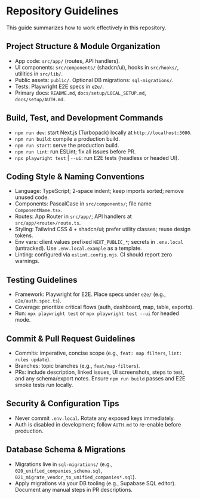 # Repository Guidelines

This guide summarizes how to work effectively in this repository.

## Project Structure & Module Organization
- App code: `src/app/` (routes, API handlers).
- UI components: `src/components/` (shadcn/ui), hooks in `src/hooks/`, utilities in `src/lib/`.
- Public assets: `public/`. Optional DB migrations: `sql-migrations/`.
- Tests: Playwright E2E specs in `e2e/`.
- Primary docs: `README.md`, `docs/setup/LOCAL_SETUP.md`, `docs/setup/AUTH.md`.

## Build, Test, and Development Commands
- `npm run dev`: start Next.js (Turbopack) locally at `http://localhost:3000`.
- `npm run build`: compile a production build.
- `npm run start`: serve the production build.
- `npm run lint`: run ESLint; fix all issues before PR.
- `npx playwright test` | `--ui`: run E2E tests (headless or headed UI).

## Coding Style & Naming Conventions
- Language: TypeScript; 2-space indent; keep imports sorted; remove unused code.
- Components: PascalCase in `src/components/`; file name `ComponentName.tsx`.
- Routes: App Router in `src/app/`; API handlers at `src/app/<route>/route.ts`.
- Styling: Tailwind CSS 4 + shadcn/ui; prefer utility classes; reuse design tokens.
- Env vars: client values prefixed `NEXT_PUBLIC_*`; secrets in `.env.local` (untracked). Use `.env.local.example` as a template.
- Linting: configured via `eslint.config.mjs`. CI should report zero warnings.

## Testing Guidelines
- Framework: Playwright for E2E. Place specs under `e2e/` (e.g., `e2e/auth.spec.ts`).
- Coverage: prioritize critical flows (auth, dashboard, map, table, exports).
- Run: `npx playwright test` or `npx playwright test --ui` for headed mode.

## Commit & Pull Request Guidelines
- Commits: imperative, concise scope (e.g., `feat: map filters`, `lint: rules update`).
- Branches: topic branches (e.g., `feat/map-filters`).
- PRs: include description, linked issues, UI screenshots, steps to test, and any schema/export notes. Ensure `npm run build` passes and E2E smoke tests run locally.

## Security & Configuration Tips
- Never commit `.env.local`. Rotate any exposed keys immediately.
- Auth is disabled in development; follow `AUTH.md` to re-enable before production.

## Database Schema & Migrations
- Migrations live in `sql-migrations/` (e.g., `020_unified_companies_schema.sql`, `021_migrate_vendor_to_unified_companies*.sql`).
- Apply migrations via your DB tooling (e.g., Supabase SQL editor). Document any manual steps in PR descriptions.
